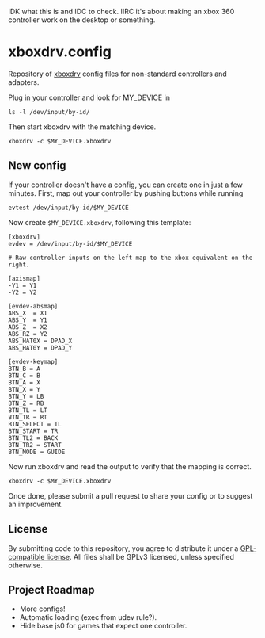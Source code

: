 IDK what this is and IDC to check. IIRC it's about making an xbox 360 controller work on the desktop or something.

# xboxdrv.config

Repository of [xboxdrv](https://github.com/xboxdrv/xboxdrv) config files for non-standard controllers and adapters.

Plug in your controller and look for MY_DEVICE in

    ls -l /dev/input/by-id/

Then start xboxdrv with the matching device.

    xboxdrv -c $MY_DEVICE.xboxdrv

## New config

If your controller doesn't have a config, you can create one in just a few minutes.
First, map out your controller by pushing buttons while running

    evtest /dev/input/by-id/$MY_DEVICE

Now create `$MY_DEVICE.xboxdrv`, following this template:

    [xboxdrv]
    evdev = /dev/input/by-id/$MY_DEVICE

    # Raw controller inputs on the left map to the xbox equivalent on the right.

    [axismap]
    -Y1 = Y1
    -Y2 = Y2

    [evdev-absmap]
    ABS_X  = X1
    ABS_Y  = Y1
    ABS_Z  = X2
    ABS_RZ = Y2
    ABS_HAT0X = DPAD_X
    ABS_HAT0Y = DPAD_Y

    [evdev-keymap]
    BTN_B = A
    BTN_C = B
    BTN_A = X
    BTN_X = Y
    BTN_Y = LB
    BTN_Z = RB
    BTN_TL = LT
    BTN_TR = RT
    BTN_SELECT = TL
    BTN_START = TR
    BTN_TL2 = BACK
    BTN_TR2 = START
    BTN_MODE = GUIDE

Now run xboxdrv and read the output to verify that the mapping is correct.

    xboxdrv -c $MY_DEVICE.xboxdrv

Once done, please submit a pull request to share your config or to suggest an improvement.

## License

By submitting code to this repository, you agree to distribute it under a [GPL-compatible license](https://www.gnu.org/licenses/license-list.html#GPLCompatibleLicenses).
All files shall be GPLv3 licensed, unless specified otherwise.

## Project Roadmap

- More configs!
- Automatic loading (exec from udev rule?).
- Hide base js0 for games that expect one controller.
